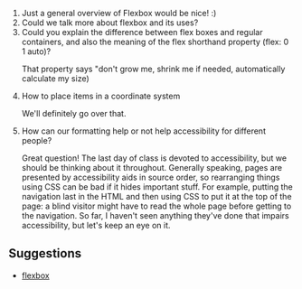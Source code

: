 <ol class="questions">


<li>Just a general overview of Flexbox would be nice! :)

<li>Could we talk more about flexbox and its uses?

<li>Could you explain the difference between flex boxes and regular
containers, and also the meaning of the flex shorthand property (flex: 0 1
auto)?

<p>That property says "don't grow me, shrink me if needed, automatically
calculate my size)

<li>How to place items in a coordinate system

<p>We'll definitely go over that. 

<li>How can our formatting help or not help accessibility for different people?

<p>Great question! The last day of class is devoted to accessibility, but
we should be thinking about it throughout. Generally speaking, pages are
presented by accessibility aids in source order, so rearranging things
using CSS can be bad if it hides important stuff.  For example, putting
the navigation last in the HTML and then using CSS to put it at the top of
the page:  a blind visitor might have to read the whole page before
getting to the navigation.  So far, I haven't seen anything they've done
that impairs accessibility, but let's keep an eye on it.

</ol>

## Suggestions

* [flexbox](https://css-tricks.com/snippets/css/a-guide-to-flexbox/)
